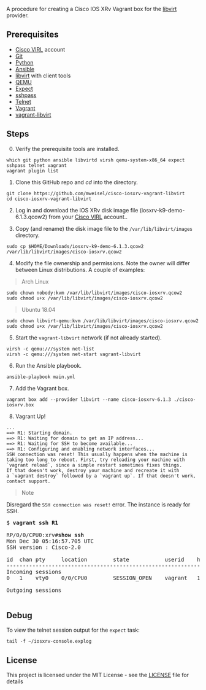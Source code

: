A procedure for creating a Cisco IOS XRv Vagrant box for the [libvirt](https://libvirt.org) provider.

## Prerequisites

  * [Cisco VIRL](http://virl.cisco.com) account
  * [Git](https://git-scm.com)
  * [Python](https://www.python.org)
  * [Ansible](https://docs.ansible.com/ansible/latest/index.html)
  * [libvirt](https://libvirt.org) with client tools
  * [QEMU](https://www.qemu.org)
  * [Expect](https://en.wikipedia.org/wiki/Expect)
  * [sshpass](https://linux.die.net/man/1/sshpass)
  * [Telnet](https://en.wikipedia.org/wiki/Telnet)
  * [Vagrant](https://www.vagrantup.com)
  * [vagrant-libvirt](https://github.com/vagrant-libvirt/vagrant-libvirt)

## Steps

0. Verify the prerequisite tools are installed.

```
which git python ansible libvirtd virsh qemu-system-x86_64 expect sshpass telnet vagrant
vagrant plugin list
```

1. Clone this GitHub repo and _cd_ into the directory.

```
git clone https://github.com/mweisel/cisco-iosxrv-vagrant-libvirt
cd cisco-iosxrv-vagrant-libvirt
```

2. Log in and download the IOS XRv disk image file (iosxrv-k9-demo-6.1.3.qcow2) from your [Cisco VIRL](http://virl.cisco.com) account..

3. Copy (and rename) the disk image file to the `/var/lib/libvirt/images` directory.

```
sudo cp $HOME/Downloads/iosxrv-k9-demo-6.1.3.qcow2 /var/lib/libvirt/images/cisco-iosxrv.qcow2
```

4. Modify the file ownership and permissions. Note the owner will differ between Linux distributions. A couple of examples:

> Arch Linux

```
sudo chown nobody:kvm /var/lib/libvirt/images/cisco-iosxrv.qcow2
sudo chmod u+x /var/lib/libvirt/images/cisco-iosxrv.qcow2
```

> Ubuntu 18.04

```
sudo chown libvirt-qemu:kvm /var/lib/libvirt/images/cisco-iosxrv.qcow2
sudo chmod u+x /var/lib/libvirt/images/cisco-iosxrv.qcow2
```

5. Start the `vagrant-libvirt` network (if not already started).

```
virsh -c qemu:///system net-list
virsh -c qemu:///system net-start vagrant-libvirt
```

6. Run the Ansible playbook. 

```
ansible-playbook main.yml
```

7. Add the Vagrant box. 

```
vagrant box add --provider libvirt --name cisco-iosxrv-6.1.3 ./cisco-iosxrv.box
```

8. Vagrant Up!

```
...
==> R1: Starting domain.
==> R1: Waiting for domain to get an IP address...
==> R1: Waiting for SSH to become available...
==> R1: Configuring and enabling network interfaces...
SSH connection was reset! This usually happens when the machine is
taking too long to reboot. First, try reloading your machine with
`vagrant reload`, since a simple restart sometimes fixes things.
If that doesn't work, destroy your machine and recreate it with
a `vagrant destroy` followed by a `vagrant up`. If that doesn't work,
contact support.
```

> Note

Disregard the `SSH connection was reset!` error. The instance is ready for SSH.

<pre>
$ <b>vagrant ssh R1</b>

RP/0/0/CPU0:xrv#<b>show ssh</b>
Mon Dec 30 05:16:57.705 UTC
SSH version : Cisco-2.0 

id  chan pty     location        state           userid    host                  ver authentication connection type
--------------------------------------------------------------------------------------------------------------------------
Incoming sessions
0   1    vty0    0/0/CPU0        SESSION_OPEN    vagrant   192.168.121.1         v2  rsa-pubkey     Command-Line-Interface 

Outgoing sessions

</pre>

## Debug

To view the telnet session output for the `expect` task:

```
tail -f ~/iosxrv-console.explog
```

## License

This project is licensed under the MIT License - see the [LICENSE](LICENSE) file for details
